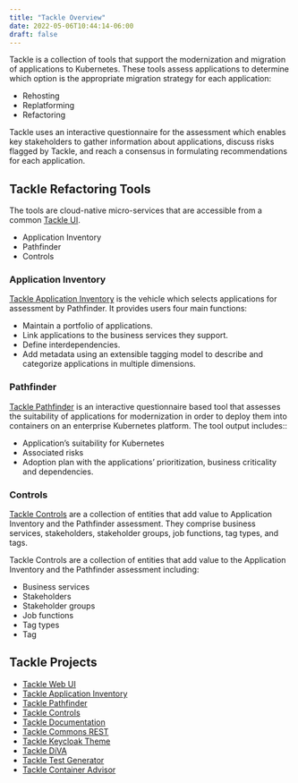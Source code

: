 ```yaml
---
title: "Tackle Overview"
date: 2022-05-06T10:44:14-06:00
draft: false
---
```

Tackle is a collection of tools that support the modernization and migration of applications to Kubernetes. These tools assess applications to determine which option is the appropriate migration strategy for each application:
* Rehosting
* Replatforming
* Refactoring

Tackle uses an interactive questionnaire for the assessment which enables key stakeholders to gather information about applications, discuss risks flagged by Tackle, and reach a consensus in formulating recommendations for each application.

## Tackle Refactoring Tools
The tools are cloud-native micro-services that are accessible from a common [Tackle UI](https://github.com/konveyor/tackle-ui/).
* Application Inventory
* Pathfinder
* Controls

### Application Inventory
[Tackle Application Inventory](https://github.com/konveyor/tackle-application-inventory) is the vehicle which selects applications for assessment by Pathfinder. It provides users four  main functions:
* Maintain a portfolio of applications.
* Link applications to the business services they support.
* Define interdependencies.
* Add metadata using an extensible tagging model to describe and categorize applications in multiple dimensions.

### Pathfinder
[Tackle Pathfinder](https://github.com/konveyor/tackle-pathfinder) is  an interactive questionnaire based tool that assesses the suitability of applications for modernization in order to deploy them into containers on an enterprise Kubernetes platform. The tool output includes::
* Application’s suitability for Kubernetes
* Associated risks
* Adoption plan with  the applications’ prioritization, business criticality and dependencies.

### Controls
[Tackle Controls](https://github.com/konveyor/tackle-controls) are a collection of entities that add value to Application Inventory and the Pathfinder assessment. They comprise business services, stakeholders, stakeholder groups, job functions, tag types, and tags.

Tackle Controls are a collection of entities that add value to the Application Inventory and the Pathfinder assessment including:
* Business services
* Stakeholders
* Stakeholder groups
* Job functions
* Tag types
* Tag

## Tackle Projects
* [Tackle Web UI](https://github.com/konveyor/tackle-ui)
* [Tackle Application Inventory](https://github.com/konveyor/tackle-application-inventory)
* [Tackle Pathfinder](https://github.com/konveyor/tackle-pathfinder)
* [Tackle Controls](https://github.com/konveyor/tackle-controls)
* [Tackle Documentation](https://github.com/konveyor/tackle-documentation)
* [Tackle Commons REST](https://github.com/konveyor/tackle-commons-rest)
* [Tackle Keycloak Theme](https://github.com/konveyor/tackle-keycloak-theme)
* [Tackle DiVA](https://github.com/konveyor/tackle-diva)
* [Tackle Test Generator](https://github.com/konveyor/tackle-test-generator-cli)
* [Tackle Container Advisor](https://github.com/konveyor/tackle-container-advisor)
